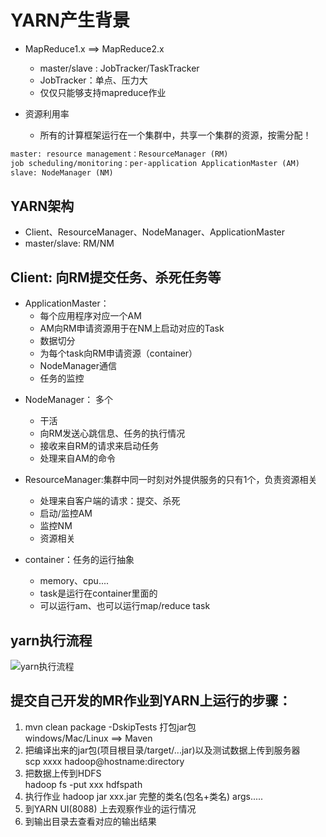 # YARN产生背景

+ MapReduce1.x ==> MapReduce2.x
  + master/slave : JobTracker/TaskTracker
  + JobTracker：单点、压力大
  + 仅仅只能够支持mapreduce作业

+ 资源利用率
  + 所有的计算框架运行在一个集群中，共享一个集群的资源，按需分配！

```txt
master: resource management：ResourceManager (RM)
job scheduling/monitoring：per-application ApplicationMaster (AM)
slave: NodeManager (NM)
```

## YARN架构

+ Client、ResourceManager、NodeManager、ApplicationMaster
+ master/slave: RM/NM

## Client: 向RM提交任务、杀死任务等

+ ApplicationMaster：
  + 每个应用程序对应一个AM
  + AM向RM申请资源用于在NM上启动对应的Task
  + 数据切分
  + 为每个task向RM申请资源（container）
  + NodeManager通信
  + 任务的监控

- NodeManager： 多个
  - 干活
  - 向RM发送心跳信息、任务的执行情况
  - 接收来自RM的请求来启动任务
  - 处理来自AM的命令

- ResourceManager:集群中同一时刻对外提供服务的只有1个，负责资源相关
  - 处理来自客户端的请求：提交、杀死
  - 启动/监控AM
  - 监控NM
  - 资源相关

- container：任务的运行抽象
  - memory、cpu....
  - task是运行在container里面的
  - 可以运行am、也可以运行map/reduce task
	
## yarn执行流程
![yarn执行流程](../static/work-flow.png)



## 提交自己开发的MR作业到YARN上运行的步骤：
1. mvn clean package -DskipTests  打包jar包  
	windows/Mac/Linux ==> Maven 
2. 把编译出来的jar包(项目根目录/target/...jar)以及测试数据上传到服务器  
	scp xxxx hadoop@hostname:directory
3. 把数据上传到HDFS  
	hadoop fs -put xxx hdfspath
4. 执行作业 
	hadoop jar xxx.jar 完整的类名(包名+类名) args.....	
5. 到YARN UI(8088) 上去观察作业的运行情况
6. 到输出目录去查看对应的输出结果












